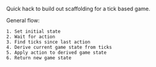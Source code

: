 Quick hack to build out scaffolding for a tick based game.

General flow:

```
1. Set initial state
2. Wait for action
3. Find ticks since last action
4. Derive current game state from ticks
5. Apply action to derived game state
6. Return new game state
```
